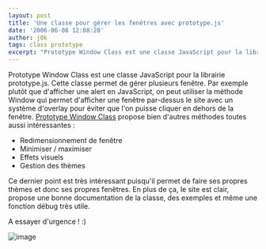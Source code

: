 ```yaml
---
layout: post
title: 'Une classe pour gèrer les fenêtres avec prototype.js'
date: '2006-06-08 12:08:20'
author: j0k
tags: class prototype
excerpt: "Prototype Window Class est une classe JavaScript pour la librairie prototype.js.      \nCette classe permet de gérer plusieurs fenêtre. Par exemple plutôt que d'afficher une alert en JavaScript, on peut utiliser la méthode Window qui permet d'afficher une fenêtre par-dessus le site avec un système d'overlay pour éviter que l'on puisse cliquer en dehors de la      …"
---
```


Prototype Window Class est une classe JavaScript pour la librairie prototype.js.
Cette classe permet de gérer plusieurs fenêtre. Par exemple plutôt que d'afficher une alert en JavaScript, on peut utiliser la méthode Window qui permet d'afficher une fenêtre par-dessus le site avec un système d'overlay pour éviter que l'on puisse cliquer en dehors de la fenêtre.   [Prototype Window Class](http://blogus.xilinus.com/beta/doc/index.html) propose bien d'autres méthodes toutes aussi intéressantes :

* Redimensionnement de fenêtre
* Minimiser / maximiser
* Effets visuels
* Gestion des thèmes

Ce dernier point est très intéressant puisqu'il permet de faire ses propres thèmes et donc ses propres fenêtres.   En plus de ça, le site est clair, propose une bonne documentation de la classe, des exemples et même une fonction débug très utile.

A essayer d'urgence ! :)

 ![image](http://blogus.xilinus.com/beta/doc/logo.gif)
